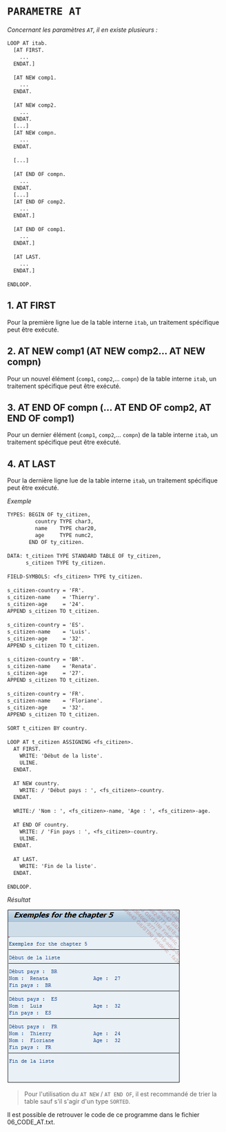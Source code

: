 # **`PARAMETRE AT`**

_Concernant les paramètres `AT`, il en existe plusieurs :_

```JS
LOOP AT itab.
  [AT FIRST.
    ...
  ENDAT.]

  [AT NEW comp1.
    ...
  ENDAT.

  [AT NEW comp2.
    ...
  ENDAT.
  [...]
  [AT NEW compn.
    ...
  ENDAT.

  [...]

  [AT END OF compn.
    ...
  ENDAT.
  [...]
  [AT END OF comp2.
    ...
  ENDAT.]

  [AT END OF comp1.
    ...
  ENDAT.]

  [AT LAST.
    ...
  ENDAT.]

ENDLOOP.
```

## 1. AT FIRST

Pour la première ligne lue de la table interne `itab`, un traitement spécifique peut être exécuté.

## 2. AT NEW comp1 (AT NEW comp2... AT NEW compn)

Pour un nouvel élément (`comp1`, `comp2`,... `compn`) de la table interne `itab`, un traitement spécifique peut être exécuté.

## 3. AT END OF compn (... AT END OF comp2, AT END OF comp1)

Pour un dernier élément (`comp1`, `comp2`,... `compn`) de la table interne `itab`, un traitement spécifique peut être exécuté.

## 4. AT LAST

Pour la dernière ligne lue de la table interne `itab`, un traitement spécifique peut être exécuté.

_Exemple_

```JS
TYPES: BEGIN OF ty_citizen,
         country TYPE char3,
         name    TYPE char20,
         age     TYPE numc2,
       END OF ty_citizen.

DATA: t_citizen TYPE STANDARD TABLE OF ty_citizen,
      s_citizen TYPE ty_citizen.

FIELD-SYMBOLS: <fs_citizen> TYPE ty_citizen.

s_citizen-country = 'FR'.
s_citizen-name    = 'Thierry'.
s_citizen-age     = '24'.
APPEND s_citizen TO t_citizen.

s_citizen-country = 'ES'.
s_citizen-name    = 'Luis'.
s_citizen-age     = '32'.
APPEND s_citizen TO t_citizen.

s_citizen-country = 'BR'.
s_citizen-name    = 'Renata'.
s_citizen-age     = '27'.
APPEND s_citizen TO t_citizen.

s_citizen-country = 'FR'.
s_citizen-name    = 'Floriane'.
s_citizen-age     = '32'.
APPEND s_citizen TO t_citizen.

SORT t_citizen BY country.

LOOP AT t_citizen ASSIGNING <fs_citizen>.
  AT FIRST.
    WRITE: 'Début de la liste'.
    ULINE.
  ENDAT.

  AT NEW country.
    WRITE: / 'Début pays : ', <fs_citizen>-country.
  ENDAT.

  WRITE:/ 'Nom : ', <fs_citizen>-name, 'Age : ', <fs_citizen>-age.

  AT END OF country.
    WRITE: / 'Fin pays : ', <fs_citizen>-country.
    ULINE.
  ENDAT.

  AT LAST.
    WRITE: 'Fin de la liste'.
  ENDAT.

ENDLOOP.
```

_Résultat_

![](../../99%20-%20Ressources/08_Instructions_itab%20-%2009%20-%2002%20-%2001.png)

> Pour l'utilisation du `AT NEW` / `AT END OF`, il est recommandé de trier la table sauf s'il s'agir d'un type `SORTED`.

Il est possible de retrouver le code de ce programme dans le fichier 06_CODE_AT.txt.
